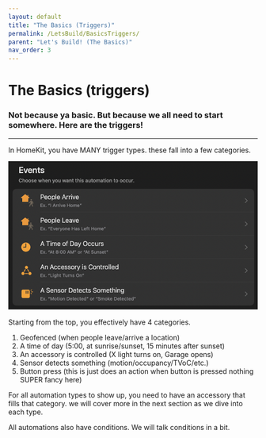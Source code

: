 ```yaml
---
layout: default
title: "The Basics (Triggers)"
permalink: /LetsBuild/BasicsTriggers/
parent: "Let's Build! (The Basics)"
nav_order: 3
---
```

# The Basics (triggers)
### Not because ya basic. But because we all need to start somewhere. Here are the triggers!
---

In HomeKit, you have MANY trigger types. these fall into a few categories.

![jtd](https://github.com/PaRkThEcAr/PaRkThEcAr.github.io/blob/main/docs/LetsBuild/Images/TriggerTypesStock.png?raw=true)

Starting from the top, you effectively have 4 categories.

1. Geofenced (when people leave/arrive a location)
2. A time of day (5:00, at sunrise/sunset, 15 minutes after sunset)
3. An accessory is controlled (X light turns on, Garage opens)
4. Sensor detects something (motion/occupancy/TVoC/etc.)
5. Button press (this is just does an action when button is pressed nothing SUPER fancy here)

For all automation types to show up, you need to have an accessory that fills that category. we will cover more in the next section as we dive into each type.

All automations also have conditions. We will talk conditions in a bit.
